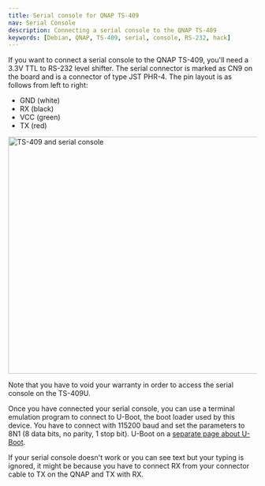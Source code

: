 ```yaml
---
title: Serial console for QNAP TS-409
nav: Serial Console
description: Connecting a serial console to the QNAP TS-409
keywords: [Debian, QNAP, TS-409, serial, console, RS-232, hack]
---
```


If you want to connect a serial console to the QNAP TS-409, you'll need a
3.3V TTL to RS-232 level shifter.  The serial connector is marked as CN9 on
the board and is a connector of type JST PHR-4.  The pin layout is as
follows from left to right:

<ul>
<li>GND (white)</li>
<li>RX (black)</li>
<li>VCC (green)</li>
<li>TX (red)</li>
</ul>

<img src = "../images/img_0108s.jpg" class="border" alt = "TS-409 and serial console" width="640" height="480" />

Note that you have to void your warranty in order to access the serial
console on the TS-409U.

Once you have connected your serial console, you can use a terminal
emulation program to connect to U-Boot, the boot loader used by this
device.  You have to connect with 115200 baud and set the parameters to 8N1
(8 data bits, no parity, 1 stop bit).  U-Boot on a <a href =
"../uboot/">separate page about U-Boot</a>.

If your serial console doesn't work or you can see text but your typing is
ignored, it might be because you have to connect RX from your connector
cable to TX on the QNAP and TX with RX.

